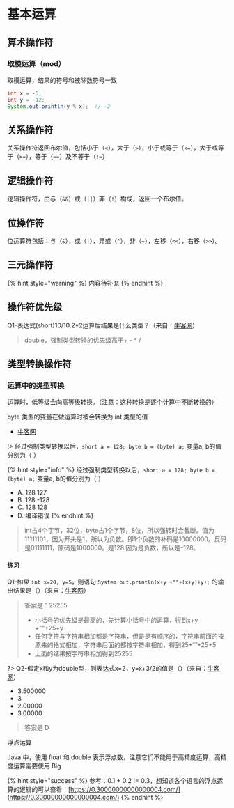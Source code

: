 # 基本运算

## 算术操作符

### 取模运算（mod）

取模运算，结果的符号和被除数符号一致

```java
int x = -5;
int y = -12;
System.out.println(y % x);  // -2
```

## 关系操作符

关系操作符返回布尔值，包括小于（`<`），大于（`>`），小于或等于（`<=`），大于或等于（`>=`），等于（`==`）及不等于（`!=`）

## 逻辑操作符

逻辑操作符，由与（`&&`）或（`||`）非（`!`）构成，返回一个布尔值。

## 位操作符

位运算符包括：与（`&`），或（`|`），异或（`^`），非（`~`），左移（`<<`），右移（`>>`）。

## 三元操作符

{% hint style="warning" %}
内容待补充
{% endhint %}

## 操作符优先级

Q1-表达式\(short\)10/10.2\*2运算后结果是什么类型？（来自：[牛客网](https://www.nowcoder.com/questionTerminal/d769be9a6dae4c3088403c5de56427ef)）

> double，强制类型转换的优先级高于+ - \* /

## 类型转换操作符



### 运算中的类型转换

运算时，低等级会向高等级转换。（注意：这种转换是逐个计算中不断转换的）

byte 类型的变量在做运算时被会转换为 int 类型的值

* [牛客网](https://www.nowcoder.com/questionTerminal/72bdefc94545490eaad894ad89817580)

 !&gt; 经过强制类型转换以后，`short a = 128; byte b = (byte) a;` 变量a, b的值分别为（ ）

{% hint style="info" %}
经过强制类型转换以后，`short a = 128; byte b = (byte) a;` 变量a, b的值分别为（ ）

* A. 128  127
* B. 128  -128
* C. 128  128
* D. 编译错误
{% endhint %}

> int占4个字节，32位，byte占1个字节，8位，所以强转时会截断。值为 11111101，因为开头是1，所以为负数。即1个负数的补码是10000000。反码是01111111，原码是1000000。是128.因为是负数，所以是-128。

#### 练习

Q1-如果 `int x=20, y=5`，则语句 `System.out.println(x+y +""+(x+y)+y);` 的输出结果是（）（来自：[牛客网](https://www.nowcoder.com/questionTerminal/152d624072fd4ac4aa5fa4032cb05cd9)）

> 答案是：25255
>
> * 小括号的优先级是最高的，先计算小括号中的运算，得到x+y +""+25+y
> * 任何字符与字符串相加都是字符串，但是是有顺序的，字符串前面的按原来的格式相加，字符串后面的都按字符串相加，得到25+“”+25+5
> * 上面的结果按字符串相加得到25255

?&gt; Q2-假定x和y为double型，则表达式x=2，y=x+3/2的值是（）（来自：[牛客网](https://www.nowcoder.com/questionTerminal/d38b07cce7c84590a5cf1d8865c1dd13)）

* 3.500000
* 3
* 2.00000
* 3.00000

> 答案是 D



浮点运算

Java 中，使用 float 和 double 表示浮点数，注意它们不能用于高精度运算，高精度运算需要使用 Big

{% hint style="success" %}
参考：0.1 + 0.2 != 0.3，想知道各个语言的浮点运算的逻辑的可以查看：[https://0.30000000000000004.com/](https://0.30000000000000004.com/)
{% endhint %}

